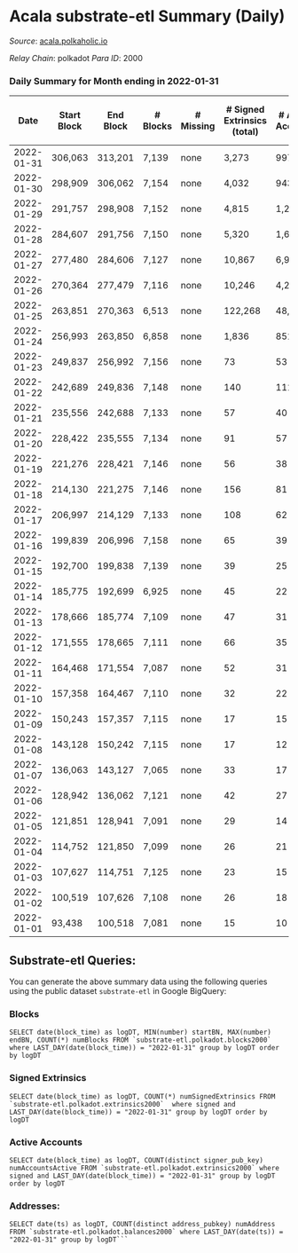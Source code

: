 # Acala substrate-etl Summary (Daily)

_Source_: [acala.polkaholic.io](https://acala.polkaholic.io)

*Relay Chain*: polkadot
*Para ID*: 2000



### Daily Summary for Month ending in 2022-01-31


| Date | Start Block | End Block | # Blocks | # Missing | # Signed Extrinsics (total) | # Active Accounts | # Addresses with Balances | # Events | # Transfers | # XCM Transfers In | # XCM Transfers Out |
| ---- | ----------- | --------- | -------- | --------- | --------------------------- | ----------------- | ------------------------- | -------- | ----------- | ------------------ | ------------------- |
| 2022-01-31 | 306,063 | 313,201 | 7,139 | none  | 3,273 | 997 | 134,371 | 33,883 | 2,524 ($1,065,976) |   |   |
| 2022-01-30 | 298,909 | 306,062 | 7,154 | none  | 4,032 | 943 | 134,009 | 38,618 | 3,284 ($783,175) |   |   |
| 2022-01-29 | 291,757 | 298,908 | 7,152 | none  | 4,815 | 1,268 | 133,666 | 44,271 | 4,155 ($836,683) |   |   |
| 2022-01-28 | 284,607 | 291,756 | 7,150 | none  | 5,320 | 1,693 | 132,855 | 47,390 | 4,670 ($946,062) |   |   |
| 2022-01-27 | 277,480 | 284,606 | 7,127 | none  | 10,867 | 6,969 | 132,006 | 101,385 | 9,891 ($6,445,046) |   |   |
| 2022-01-26 | 270,364 | 277,479 | 7,116 | none  | 10,246 | 4,268 | 135,234 | 78,838 | 9,402 ($2,304,651) |   |   |
| 2022-01-25 | 263,851 | 270,363 | 6,513 | none  | 122,268 | 48,552 | 134,163 | 744,636 | 87,480 ($22,548,778) |   |   |
| 2022-01-24 | 256,993 | 263,850 | 6,858 | none  | 1,836 | 851 | 112,972 | 69,698 | 184 ($41,729.84) |   |   |
| 2022-01-23 | 249,837 | 256,992 | 7,156 | none  | 73 | 53 | 112,884 | 15,238 | 136 ($274,428) |   |   |
| 2022-01-22 | 242,689 | 249,836 | 7,148 | none  | 140 | 111 | 112,823 | 15,685 | 182 ($1,469,943) |   |   |
| 2022-01-21 | 235,556 | 242,688 | 7,133 | none  | 57 | 40 | 112,735 | 16,187 | 373 ($41,148.39) |   |   |
| 2022-01-20 | 228,422 | 235,555 | 7,134 | none  | 91 | 57 | 112,554 | 16,363 | 350 ($4,368,124) |   |   |
| 2022-01-19 | 221,276 | 228,421 | 7,146 | none  | 56 | 38 | 112,387 | 17,241 | 610 ($52,519.90) |   |   |
| 2022-01-18 | 214,130 | 221,275 | 7,146 | none  | 156 | 81 | 112,107 | 18,220 | 728 ($105,923) |   |   |
| 2022-01-17 | 206,997 | 214,129 | 7,133 | none  | 108 | 62 | 111,781 | 14,731 | 1 ($2.39) |   |   |
| 2022-01-16 | 199,839 | 206,996 | 7,158 | none  | 65 | 39 | 111,780 | 14,602 | 1 ($0.049) |   |   |
| 2022-01-15 | 192,700 | 199,838 | 7,139 | none  | 39 | 25 | 111,779 | 14,455 |   |   |   |
| 2022-01-14 | 185,775 | 192,699 | 6,925 | none  | 45 | 22 | 111,779 | 14,061 | 5 ($1.39) |   |   |
| 2022-01-13 | 178,666 | 185,774 | 7,109 | none  | 47 | 31 | 111,774 | 14,424 |   |   |   |
| 2022-01-12 | 171,555 | 178,665 | 7,111 | none  | 66 | 35 | 111,774 | 14,527 | 6 ($598,236) |   |   |
| 2022-01-11 | 164,468 | 171,554 | 7,087 | none  | 52 | 31 | 111,772 | 14,409 | 2 ($350.76) |   |   |
| 2022-01-10 | 157,358 | 164,467 | 7,110 | none  | 32 | 22 | 111,770 | 14,364 |   |   |   |
| 2022-01-09 | 150,243 | 157,357 | 7,115 | none  | 17 | 15 | 111,770 | 14,314 |   |   |   |
| 2022-01-08 | 143,128 | 150,242 | 7,115 | none  | 17 | 12 | 111,770 | 14,313 |   |   |   |
| 2022-01-07 | 136,063 | 143,127 | 7,065 | none  | 33 | 17 | 111,770 | 14,304 | 4 ($12,730,133) |   |   |
| 2022-01-06 | 128,942 | 136,062 | 7,121 | none  | 42 | 27 |  | 15,096 | 97 ($97,408,455) |   |   |
| 2022-01-05 | 121,851 | 128,941 | 7,091 | none  | 29 | 14 | 111,686 | 14,314 | 1 ($355,722) |   |   |
| 2022-01-04 | 114,752 | 121,850 | 7,099 | none  | 26 | 21 | 111,685 | 14,320 |   |   |   |
| 2022-01-03 | 107,627 | 114,751 | 7,125 | none  | 23 | 15 |  | 14,355 |   |   |   |
| 2022-01-02 | 100,519 | 107,626 | 7,108 | none  | 26 | 18 | 111,685 | 14,341 |   |   |   |
| 2022-01-01 | 93,438 | 100,518 | 7,081 | none  | 15 | 10 | 111,685 | 14,235 |   |   |   |

## Substrate-etl Queries:
You can generate the above summary data using the following queries using the public dataset `substrate-etl` in Google BigQuery:


### Blocks
```
SELECT date(block_time) as logDT, MIN(number) startBN, MAX(number) endBN, COUNT(*) numBlocks FROM `substrate-etl.polkadot.blocks2000`  where LAST_DAY(date(block_time)) = "2022-01-31" group by logDT order by logDT
```


### Signed Extrinsics
```
SELECT date(block_time) as logDT, COUNT(*) numSignedExtrinsics FROM `substrate-etl.polkadot.extrinsics2000`  where signed and LAST_DAY(date(block_time)) = "2022-01-31" group by logDT order by logDT
```


### Active Accounts
```
SELECT date(block_time) as logDT, COUNT(distinct signer_pub_key) numAccountsActive FROM `substrate-etl.polkadot.extrinsics2000` where signed and LAST_DAY(date(block_time)) = "2022-01-31" group by logDT order by logDT
```


### Addresses:
```
SELECT date(ts) as logDT, COUNT(distinct address_pubkey) numAddress FROM `substrate-etl.polkadot.balances2000` where LAST_DAY(date(ts)) = "2022-01-31" group by logDT```

